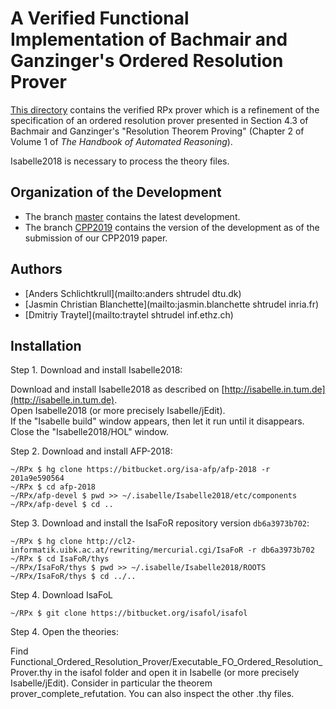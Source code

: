 # A Verified Functional Implementation of Bachmair and Ganzinger's Ordered Resolution Prover #

[This directory](https://bitbucket.org/isafol/isafol/src/master/Functional_Ordered_Resolution_Prover/) contains the verified RPx prover which is a refinement of the specification of an ordered resolution prover presented in Section 4.3 of Bachmair and Ganzinger's "Resolution Theorem Proving" (Chapter 2 of Volume 1 of _The Handbook of Automated Reasoning_).

Isabelle2018 is necessary to process the theory files.

## Organization of the Development ##

* The branch [master](https://bitbucket.org/isafol/isafol/src/master/Functional_Ordered_Resolution_Prover/) contains the latest development.
* The branch [CPP2019](https://bitbucket.org/isafol/isafol/src/CPP2019/Functional_Ordered_Resolution_Prover/) contains the version of the development as of the submission of our CPP2019 paper.


## Authors ##

* [Anders Schlichtkrull](mailto:anders shtrudel dtu.dk)
* [Jasmin Christian Blanchette](mailto:jasmin.blanchette shtrudel inria.fr)
* [Dmitriy Traytel](mailto:traytel shtrudel inf.ethz.ch)


## Installation ##

Step 1. Download and install Isabelle2018:

Download and install Isabelle2018 as described on [http://isabelle.in.tum.de](http://isabelle.in.tum.de).  
Open Isabelle2018 (or more precisely Isabelle/jEdit).  
If the "Isabelle build" window appears, then let it run until it disappears.  
Close the "Isabelle2018/HOL" window.  


Step 2. Download and install AFP-2018:

    ~/RPx $ hg clone https://bitbucket.org/isa-afp/afp-2018 -r 201a9e590564
    ~/RPx $ cd afp-2018
    ~/RPx/afp-devel $ pwd >> ~/.isabelle/Isabelle2018/etc/components
    ~/RPx/afp-devel $ cd ..


Step 3. Download and install the IsaFoR repository version `db6a3973b702`:

    ~/RPx $ hg clone http://cl2-informatik.uibk.ac.at/rewriting/mercurial.cgi/IsaFoR -r db6a3973b702
    ~/RPx $ cd IsaFoR/thys
    ~/RPx/IsaFoR/thys $ pwd >> ~/.isabelle/Isabelle2018/ROOTS
    ~/RPx/IsaFoR/thys $ cd ../..
    
Step 4. Download IsaFoL

    ~/RPx $ git clone https://bitbucket.org/isafol/isafol

Step 4. Open the theories:

Find Functional_Ordered_Resolution_Prover/Executable_FO_Ordered_Resolution_Prover.thy in the isafol 
folder and open it in Isabelle (or more precisely Isabelle/jEdit). Consider in particular the theorem 
prover_complete_refutation. You can also inspect the other .thy files.
